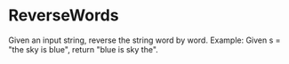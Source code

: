 # ReverseWords
Given an input string, reverse the string word by word.  Example:  Given s = "the sky is blue",  return "blue is sky the".
